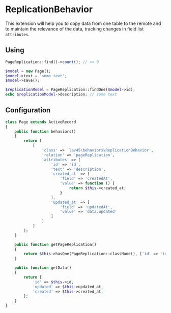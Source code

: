 # ReplicationBehavior

This extension will help you to copy data from one table to the remote and to maintain the relevance of the data, tracking changes in field list `attributes`.


## Using

```php
PageReplication::find()->count(); // => 0

$model = new Page();
$model->text = 'some text';
$model->save();

$replicationModel = PageReplication::findOne($model->id);
echo $replicationModel->description; // some text
```


## Configuration

```php
class Page extends ActiveRecord
{
    public function behaviors()
    {
        return [
            [
                'class' => 'lav45\behaviors\ReplicationBehavior',
                'relation' => 'pageReplication',
                'attributes' => [
                    'id' => 'id',
                    'text' => 'description',
                    'created_at' => [
                        'field' => 'createdAt',
                        'value' => function () {
                            return $this->created_at;
                        }
                    ],
                    'updated_at' => [
                        'field' => 'updatedAt',
                        'value' => 'data.updated'
                    ]
                ]
            ]
        ];
    }

    public function getPageReplication()
    {
        return $this->hasOne(PageReplication::className(), ['id' => 'id']);
    }

    public function getData()
    {
        return [
            'id' => $this->id,
            'updated' => $this->updated_at,
            'created' => $this->created_at,
        ];
    }
}
```